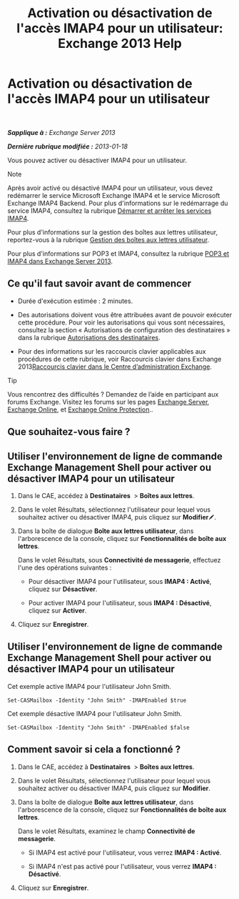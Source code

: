 ﻿---
title: "Activation ou désactivation de l'accès IMAP4 pour un utilisateur: Exchange 2013 Help"
TOCTitle: Activation ou désactivation de l'accès IMAP4 pour un utilisateur
ms:assetid: a685fae4-b6f1-42fe-8bdc-5f99f9617799
ms:mtpsurl: https://technet.microsoft.com/fr-fr/library/Bb676481(v=EXCHG.150)
ms:contentKeyID: 50478828
ms.date: 04/24/2018
mtps_version: v=EXCHG.150
ms.translationtype: HT
---

# Activation ou désactivation de l'accès IMAP4 pour un utilisateur

 

_**Sapplique à :** Exchange Server 2013_

_**Dernière rubrique modifiée :** 2013-01-18_

Vous pouvez activer ou désactiver IMAP4 pour un utilisateur.

> [!NOTE]
> Après avoir activé ou désactivé IMAP4 pour un utilisateur, vous devez redémarrer le service Microsoft Exchange IMAP4 et le service Microsoft Exchange IMAP4 Backend. Pour plus d'informations sur le redémarrage du service IMAP4, consultez la rubrique <a href="start-and-stop-the-imap4-services-exchange-2013-help.md">Démarrer et arrêter les services IMAP4</a>.


Pour plus d'informations sur la gestion des boîtes aux lettres utilisateur, reportez-vous à la rubrique [Gestion des boîtes aux lettres utilisateur](manage-user-mailboxes-exchange-2013-help.md).

Pour plus d'informations sur POP3 et IMAP4, consultez la rubrique [POP3 et IMAP4 dans Exchange Server 2013](pop3-and-imap4-in-exchange-server-2013-exchange-2013-help.md).

## Ce qu'il faut savoir avant de commencer

  - Durée d'exécution estimée : 2 minutes.

  - Des autorisations doivent vous être attribuées avant de pouvoir exécuter cette procédure. Pour voir les autorisations qui vous sont nécessaires, consultez la section « Autorisations de configuration des destinataires » dans la rubrique [Autorisations des destinataires](recipients-permissions-exchange-2013-help.md).

  - Pour des informations sur les raccourcis clavier applicables aux procédures de cette rubrique, voir Raccourcis clavier dans Exchange 2013[Raccourcis clavier dans le Centre d’administration Exchange](keyboard-shortcuts-in-the-exchange-admin-center-exchange-online-protection-help.md).

> [!TIP]
> Vous rencontrez des difficultés ? Demandez de l’aide en participant aux forums Exchange. Visitez les forums sur les pages <a href="https://go.microsoft.com/fwlink/p/?linkid=60612">Exchange Server</a>, <a href="https://go.microsoft.com/fwlink/p/?linkid=267542">Exchange Online</a>, et <a href="https://go.microsoft.com/fwlink/p/?linkid=285351">Exchange Online Protection</a>..


## Que souhaitez-vous faire ?

## Utiliser l'environnement de ligne de commande Exchange Management Shell pour activer ou désactiver IMAP4 pour un utilisateur

1.  Dans le CAE, accédez à **Destinataires**  \> **Boîtes aux lettres**.

2.  Dans le volet Résultats, sélectionnez l'utilisateur pour lequel vous souhaitez activer ou désactiver IMAP4, puis cliquez sur **Modifier**![Icône Modifier](images/Bb124582.6f53ccb2-1f13-4c02-bea0-30690e6ea71d(EXCHG.150).gif "Icône Modifier").

3.  Dans la boîte de dialogue **Boîte aux lettres utilisateur**, dans l'arborescence de la console, cliquez sur **Fonctionnalités de boîte aux lettres**.
    
    Dans le volet Résultats, sous **Connectivité de messagerie**, effectuez l'une des opérations suivantes :
    
      - Pour désactiver IMAP4 pour l'utilisateur, sous **IMAP4 : Activé**, cliquez sur **Désactiver**.
    
      - Pour activer IMAP4 pour l'utilisateur, sous **IMAP4 : Désactivé**, cliquez sur **Activer**.

4.  Cliquez sur **Enregistrer**.

## Utiliser l'environnement de ligne de commande Exchange Management Shell pour activer ou désactiver IMAP4 pour un utilisateur

Cet exemple active IMAP4 pour l'utilisateur John Smith.

    Set-CASMailbox -Identity "John Smith" -IMAPEnabled $true

Cet exemple désactive IMAP4 pour l'utilisateur John Smith.

    Set-CASMailbox -Identity "John Smith" -IMAPEnabled $false

## Comment savoir si cela a fonctionné ?

1.  Dans le CAE, accédez à **Destinataires**  \> **Boîtes aux lettres**.

2.  Dans le volet Résultats, sélectionnez l'utilisateur pour lequel vous souhaitez activer ou désactiver IMAP4, puis cliquez sur **Modifier**.

3.  Dans la boîte de dialogue **Boîte aux lettres utilisateur**, dans l'arborescence de la console, cliquez sur **Fonctionnalités de boîte aux lettres**.
    
    Dans le volet Résultats, examinez le champ **Connectivité de messagerie**.
    
      - Si IMAP4 est activé pour l'utilisateur, vous verrez **IMAP4 : Activé**.
    
      - Si IMAP4 n'est pas activé pour l'utilisateur, vous verrez **IMAP4 : Désactivé**.

4.  Cliquez sur **Enregistrer**.

